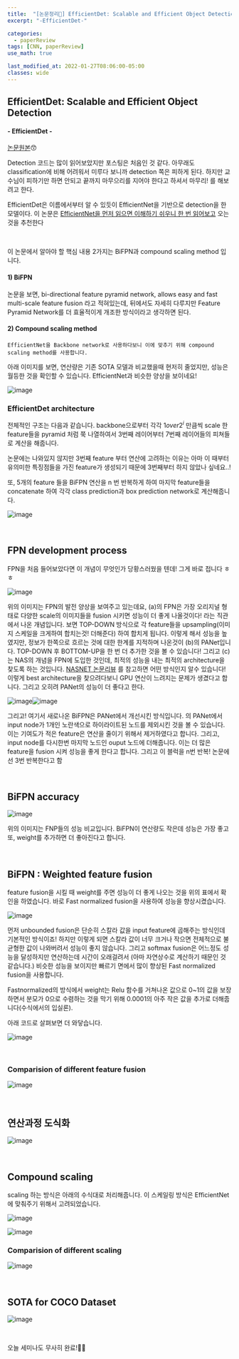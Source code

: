 ```yaml
---
title:  "[논문정리📃] EfficientDet: Scalable and Efficient Object Detection"
excerpt: "-EfficientDet-"

categories:
  - paperReview
tags: [CNN, paperReview]
use_math: true

last_modified_at: 2022-01-27T08:06:00-05:00
classes: wide
---
```


##  EfficientDet: Scalable and Efficient Object Detection
#### - EfficientDet -

[논문원본](https://arxiv.org/abs/1911.09070)😙

Detection 코드는 많이 읽어보았지만 포스팅은 처음인 것 같다. 아무래도 classification에 비해 어려워서 미루다 보니까 detection 쪽은 피하게 된다. 하지만 교수님이 피하기만 하면 안되고 끝까지 마무으리를 지어야 한다고 하셔서 마무리! 를 해보려고 한다.

EfficientDet은 이름에서부터 알 수 있듯이 EfficientNet을 기반으로 detection을 한 모델이다. 이 논문은 [EfficientNet을 먼저 읽으면 이해하기 쉬우니 한 번 읽어보고](https://chaelin0722.github.io/paperreview/efficientnet/) 오는 것을 추천한다

<br>


이 논문에서 알아야 할 핵심 내용 2가지는 BiFPN과 compound scaling method 입니다. 

#### 1) BiFPN 

   논문을 보면, bi-directional feature pyramid network, allows easy and fast multi-scale feature fusion 라고 적혀있는데, 뒤에서도 자세히 다루지만 Feature Pyramid Network를 더 효율적이게 개조한 방식이라고
   생각하면 된다.

#### 2) Compound scaling method 

    EfficientNet을 Backbone network로 사용하다보니 이에 맞추기 위해 compound scaling method를 사용합니다.



아래 이미지를 보면, 연산량은 기존 SOTA 모델과 비교했을때 현저히 줄었지만, 성능은 월등한 것을 확인할 수 있습니다. EfficientNet과 비슷한 양상을 보이네요!

![image](https://user-images.githubusercontent.com/53431568/151330466-cd67a609-e163-4508-874f-5e4ca067d40e.png)



### EfficientDet architecture

전체적인 구조는 다음과 같습니다. backbone으로부터 각각 $1 over 2^i$ 만큼씩 scale 한 feature들을 pyramid 처럼 쭉 나열하여서 3번째 레이어부터 7번째 레이어들의 피쳐들로 계산을 해줍니다.

논문에는 나와있지 않지만 3번째 feature 부터 연산에 고려하는 이유는 아마 이 때부터 유의미한 특징점들을 가진 feature가 생성되기 때문에 3번째부터 하지 않았나 싶네요..!

또, 5개의 feature 들을 BiFPN 연산을 n 번 반복하게 하여 마지막 feature들을 concatenate 하여 각각 class prediction과 box prediction network로 계산해줍니다.

![image](https://user-images.githubusercontent.com/53431568/151333118-e07a3fd0-168e-46ce-907a-a7f3c0a957ba.png)

<br>


## FPN development process

FPN을 처음 들어보았다면 이 개념이 무엇인가 당황스러웠을 텐데! 그게 바로 접니다 ㅎㅎ

![image](https://user-images.githubusercontent.com/53431568/151341751-e933d696-319d-4e7f-8b51-25cdd60b262b.png)

위의 이미지는 FPN의 발전 양상을 보여주고 있는데요, (a)의 FPN은 가장 오리지널 형태로 다양한 scale의 이미지들을 fusion 시키면 성능이 더 좋게 나올것이다! 라는 직관에서 나온 개념입니다. 보면 TOP-DOWN 방식으로
각 feature들을 upsampling(이미지 스케일을 크게하여 합치는것! 더해준다) 하여 합치게 됩니다. 이렇게 해서 성능을 높였지만, 정보가 한쪽으로 흐르는 것에 대한 한계를 지적하며 나온것이 (b)의 PANet입니다.
TOP-DOWN 후 BOTTOM-UP을 한 번 더 추가한 것을 볼 수 있습니다! 그리고 (c)는 NAS의 개념을 FPN에 도입한 것인데, 최적의 성능을 내는 최적의 architecture을 찾도록 하는 것입니다. [NASNET 논문리뷰](https://chaelin0722.github.io/paperreview/nasnet/)
를 참고하면 어떤 방식인지 알수 있습니다! 이렇게 best architecture을 찾으려다보니 GPU 연산이 느려지는 문제가 생겼다고 합니다. 그리고 오히려 PANet의 성능이 더 좋다고 한다.


![image](https://user-images.githubusercontent.com/53431568/151344418-7aa262b1-aaba-4cff-b116-e94ad7270c62.png)![image](https://user-images.githubusercontent.com/53431568/151347204-dd8755d0-9af0-432c-bc19-6408b235ad68.png)


그리고! 여기서 새로나온 BiFPN은 PANet에서 개선시킨 방식입니다. 의 PANet에서 input node가 1개인 노란색으로 하이라이트된 노드를 제외시킨 것을 볼 수 있습니다. 이는 기여도가 적은 feature은 연산을
줄이기 위해서 제거하였다고 합니다. 그리고, input node를 다시한번 마지막 노드인 ouput 노드에 더해줍니다. 이는 더 많은 feature을 fusion 시켜 성능을 좋게 한다고 합니다. 그리고 이 블럭을 n번 반복! 논문에선 3번 반복한다고 함



<br>

## BiFPN accuracy

![image](https://user-images.githubusercontent.com/53431568/151347365-a24e1002-27df-451d-8217-9db32cb4da74.png)

위의 이미지는 FNP들의 성능 비교입니다. BiFPN이 연산량도 작은데 성능은 가장 좋고 또, weight를 추가하면 더 좋아진다고 합니다.


<br>

## BiFPN : Weighted feature fusion

feature fusion을 시킬 때 weight를 주면 성능이 더 좋게 나오는 것을 위의 표에서 확인을 하였습니다. 바로 Fast normalized fusion을 사용하여 성능을 향상시켰습니다.

![image](https://user-images.githubusercontent.com/53431568/151344886-d5309eba-7159-4190-a1af-fb83a30599b7.png)

먼저 unbounded fusion은 단순히 스칼라 값을 input feature에 곱해주는 방식인데 기본적인 방식이죠! 하지만 이렇게 되면 스칼라 값이 너무 크거나 작으면 전체적으로 불균형한 값이 나와버려서 성능이 좋지 않습니다.
그리고 softmax fusion은 어느정도 성능을 달성하지만 연산하는데 시간이 오래걸려서 (아마 자연상수로 계산하기 때문인 것 같습니다.) 비슷한 성능을 보이지만 빠르기 면에서 많이 향상된 Fast normalized fusion을 사용합니다.


Fastnormalized의 방식에서 weight는 Relu 함수를 거쳐나온 값으로 0~1의 값을 보장하면서 분모가 0으로 수렴하는 것을 막기 위해 0.0001의 아주 작은 값을 추가로 더해줍니다(수식에서의 입실론).

아래 코드로 살펴보면 더 와닿습니다.

![image](https://user-images.githubusercontent.com/53431568/151346120-18b1c9de-5608-4b9d-85da-98ecffe27d39.png)

<br>

### Comparision of different feature fusion

![image](https://user-images.githubusercontent.com/53431568/151346017-64c57b4e-8337-4149-9630-0c5761236f90.png)



<br>

## 연산과정 도식화


![image](https://user-images.githubusercontent.com/53431568/151346166-45110395-1220-459d-8566-c4954d89d524.png)

<br>

## Compound scaling

scaling 하는 방식은 아래의 수식대로 처리해줍니다. 이 스케일링 방식은 EfficientNet에 맞춰주기 위해서 고려되었습니다.

![image](https://user-images.githubusercontent.com/53431568/151346272-22fd3fff-c5e6-43bc-8c6c-9c4222e66748.png)


![image](https://user-images.githubusercontent.com/53431568/151346253-9fc7812b-85c1-4613-b945-ad93f868ff4b.png)


### Comparision of different scaling

![image](https://user-images.githubusercontent.com/53431568/151346360-a4b4b502-12d0-41cc-99b5-fd4054b84133.png)


<br>

## SOTA for COCO Dataset

![image](https://user-images.githubusercontent.com/53431568/151346464-d0ef3e39-fd91-4a7e-bbfe-94de8c68283d.png)


<br>

오늘 세미나도 무사히 완료!🥰🥰
